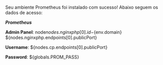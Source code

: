 Seu ambiente Prometheus foi instalado com sucesso! Abaixo seguem os dados de acesso:


***Prometheus***

**Admin Panel**: node${nodes.nginxphp[0].id}-${env.domain} ${nodes.nginxphp.endpoints[0].publicPort}

**Username**: ${nodes.cp.endpoints[0].publicPort}

**Password**: ${globals.PROM_PASS} 
